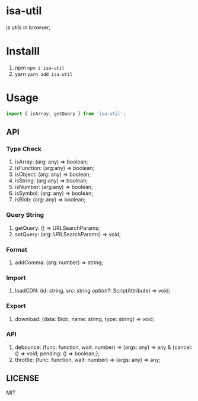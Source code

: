 # isa-util

js utils in browser;

# Installl

1. npm
   `npm i isa-util`
2. yarn
   `yarn add isa-util`

# Usage

```js
import { isArray, getQuery } from 'isa-util';
```

## API

### Type Check

1. isArray: (arg: any) => boolean;
2. isFunction: (arg:any) => boolean;
3. isObject: (arg: any) => boolean;
4. isString: (arg:any) => boolean;
5. isNumber: (arg:any) => boolean;
6. isSymbol: (arg: any) => boolean;
7. isBlob: (arg: any) => boolean;

### Query String

1. getQuery: () => URLSearchParams;
2. setQuery: (arg: URLSearchParams) => void;

### Format

1. addComma: (arg: number) => string;

### Import

1. loadCDN: (id: string, src: string option?: ScriptAttribute) => void;

### Export

1. download: (data: Blob, name: string, type: string) => void;

### API

1. debounce: (func: function, wait: number) => (args: any) => any & {cancel: () => void; pending: () => boolean;};
2. throttle: (func: function, wait: number) => (args: any) => any;


## LICENSE
MIT